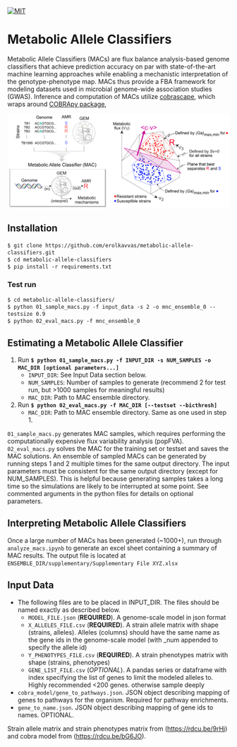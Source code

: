 [![MIT][image-1]][1]

# Metabolic Allele Classifiers

Metabolic Allele Classifiers (MACs) are flux balance analysis-based genome classifiers that achieve prediction accuracy on par with state-of-the-art machine learning approaches while enabling a mechanistic interpretation of the genotype-phenotype map. MACs thus provide a FBA framework for modeling datasets used in microbial genome-wide association studies (GWAS). Inference and computation of MACs utilize [cobrascape](https://github.com/erolkavvas/cobrascape), which wraps around [COBRApy package](https://github.com/opencobra/cobrapy),

![cobrafig][image-2]

## Installation
	$ git clone https://github.com/erolkavvas/metabolic-allele-classifiers.git  
	$ cd metabolic-allele-classifiers  
	$ pip install -r requirements.txt  

### Test run
	$ cd metabolic-allele-classifiers/  
	$ python 01_sample_macs.py -f input_data -s 2 -o mnc_ensemble_0 --testsize 0.9   
	$ python 02_eval_macs.py -f mnc_ensemble_0  

## Estimating a Metabolic Allele Classifier

1. Run **`$ python 01_sample_macs.py -f INPUT_DIR -s NUM_SAMPLES -o MAC_DIR [optional parameters...]`**
	- `INPUT_DIR`: See Input Data section below.
	- `NUM_SAMPLES`: Number of samples to generate (recommend 2 for test run, but \>1000 samples for meaningful results)
	- `MAC_DIR`: Path to MAC ensemble directory.
2. Run **`$ python 02_eval_macs.py -f MAC_DIR [--testset --bicthresh]`**
	- `MAC_DIR`: Path to MAC ensemble directory. Same as one used in step 1.

`01_sample_macs.py` generates MAC samples, which requires performing the computationally expensive flux variability analysis (popFVA). `02_eval_macs.py` solves the MAC for the training set or testset and saves the MAC solutions. An ensemble of sampled MACs can be generated by running steps 1 and 2 multiple times for the same output directory. The input parameters must be consistent for the same output directory (except for NUM_SAMPLES). This is helpful because generating samples takes a long time so the simulations are likely to be interrupted at some point. See commented arguments in the python files for details on optional parameters.


## Interpreting Metabolic Allele Classifiers
Once a large number of MACs has been generated (\~1000+), run through `analyze_macs.ipynb` to generate an excel sheet containing a summary of MAC results. The output file is located at `ENSEMBLE_DIR/supplementary/Supplementary File XYZ.xlsx`


## Input Data
- The following files are to be placed in INPUT\_DIR. The files should be named exactly as described below.
	- `MODEL_FILE.json` (**REQUIRED**). A genome-scale model in json format
	- `X_ALLELES_FILE.csv` (**REQUIRED**). A strain allele matrix with shape (strains, alleles). Alleles (columns) should have the same name as the gene ids in the genome-scale model (with \_num appended to specify the allele id) 
	- `Y_PHENOTYPES_FILE.csv` (**REQUIRED**). A strain phenotypes matrix with shape (strains, phenotypes)
	- `GENE_LIST_FILE.csv` (_OPTIONAL_). A pandas series or dataframe with index specifying the list of genes to limit the modeled alleles to. Highly recommended \<200 genes. otherwise sample deeply  
- `cobra_model/gene_to_pathways.json`. JSON object describing mapping of genes to pathways for the organism. Required for pathway enrichments.
- `gene_to_name.json`. JSON object describing mapping of gene ids to names. OPTIONAL.

Strain allele matrix and strain phenotypes matrix from (https://rdcu.be/9rHj) and cobra model from (https://rdcu.be/bG6JO).


[1]:	https://github.com/erolkavvas/escher/blob/master/LICENSE

[image-1]:	https://img.shields.io/pypi/l/Escher.svg
[image-2]:	/MAC_overview.png?raw=true